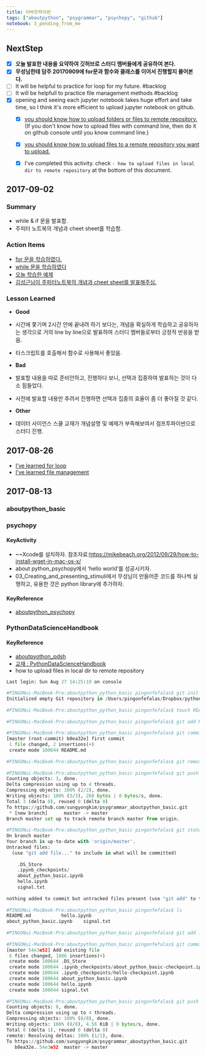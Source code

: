 ```yaml
---
title: 어바웃파이썬
tags: ["aboutpython", "psygrammar", "psychopy", "github"]
notebook: 3_pending_from_me
---
```


## NextStep

  * [x] **오늘 발표한 내용을 요약하여 깃허브로 스터디 멤버들에게 공유하여 본다.**
  * [x] **무성님한테 담주 20170909에 for문과 함수와 클래스를 이어서 진행할지 물어본다.**
  * [ ] It will be helpful to practice for loop for my future. #backlog
  * [ ] It will be helpfull to practice file management methods #backlog
  * [x] opening and seeing each jupyter notebook takes huge effort and take time, so I think it's more efficient to upload jupyter notebook on github.
    * [x] [you should know how to upload folders or files to remote repository.](https://help.github.com/articles/adding-a-file-to-a-repository-using-the-command-line/)(If you don't know how to upload files with command line, then do it on github console until you know command line.) 
    * [x] [you should know how to upload files to a remote repository you want to upload.](https://www.evernote.com/Home.action?login=true&prompt=none&authuser=1#n=c1bcab42-6c06-4d2e-aa13-a7034ba8d1a6&ses=4&sh=2&sds=5&)
    * [x] I've completed this activity. check `- how to upload files in local dir to remote repository` at the bottom of this document. 

  
## 2017-09-02

### Summary

- while & if 문을 발표함.
- 주피터 노트북의 개념과 cheet sheet를 학습함.


### Action Items

- [for 문을 학습하였다.](https://wikidocs.net/20)
- [while 문을 학습하였다](https://wikidocs.net/21)
- [오늘 학습한 예제](https://github.com/sungyongkim/psygrammar_aboutpython_basic/blob/master/aboutpython_basic_jumptopython_20170902.ipynb)
- [김성근님이 주피터노트북의 개념과 cheet sheet를 발표해주심.](https://github.com/sungyongkim/psygrammar_aboutpython_basic/blob/master/JupyterNotebook.ipynb)

### Lesson Learned

* **Good**
 * 시간에 쫓기며 2시간 안에 끝내려 하기 보다는, 개념을 확실하게 학습하고 공유하자는 생각으로 거의 line by line으로 발표하여 스터디 멤버들로부터 긍정적 반응을 받음.
 * 타스크립트를 호출해서 함수로 사용해서 좋았음.

* **Bad**
 * 발표할 내용을 따로 준비안하고, 진행하다 보니, 선택과 집중하여 발표하는 것이 다소 힘들었다.
  * 사전에 발표할 내용만 추려서 진행하면 선택과 집중의 효율이 좀 더 좋아질 것 같다.

* **Other**
 * 데이터 사이언스 스쿨 교재가 개념설명 및 예제가 부족해보여서 점프투파이썬으로 스터디 진행.




## 2017-08-26

  * [I’ve learned ](https://github.com/sungyongkim/psygrammar_aboutpython_basic/blob/master/about_python_basic.ipynb)[for loop](https://github.com/sungyongkim/psygrammar_aboutpython_basic/blob/master/about_python_basic.ipynb)
  * [I’ve learned file management](https://github.com/sungyongkim/psygrammar_aboutpython_psychopy/blob/master/aboutpython_psychopy/aboutpython_psychopy/setup.ipynb)

## 2017-08-13


### aboutpython_basic

### psychopy

#### KeyActivity

  * ~~Xcode를 설치하자. 참조자료:<https://mikebeach.org/2012/09/29/how-to-install-wget-in-mac-os-x/>
  * about python_psychopy에서 ‘hello world’를 성공시키자. 
  * 03_Creating_and_presenting_stimuli에서 무성님이 만들어준 코드를 하나씩 실행하고, 유용한 것은 python library에 추가하자. 

#### KeyReference

  * [aboutpython_psychopy](http://localhost:8891/notebooks/psygrammar/aboutpython_psychopy-master/aboutpython_psychopy.ipynb)

### PythonDataScienceHandbook

#### KeyReference

  * [aboutpyothon_pdsh](http://localhost:8890/notebooks/psygrammar/aboutpython_pdsh/aboutpython_pdsh.ipynb)
  * [교재 : PythonDataScienceHandbook](https://github.com/jakevdp/PythonDataScienceHandbook)
  * how to upload files in local dir to remote repository
```python
Last login: Sun Aug 27 14:25:19 on console  
  
#PINGONui-MacBook-Pro:aboutpython_python_basic pingonfefalas$ git init  
Initialized empty Git repository in /Users/pingonfefalas/Dropbox/python/psygrammar/aboutpython_python_basic/.git/  
  
#PINGONui-MacBook-Pro:aboutpython_python_basic pingonfefalas$ touch README.md  
  
#PINGONui-MacBook-Pro:aboutpython_python_basic pingonfefalas$ git add README.md  
  
#PINGONui-MacBook-Pro:aboutpython_python_basic pingonfefalas$ git commit -m "first commit"  
[master (root-commit) b0ea32e] first commit  
 1 file changed, 2 insertions(+)  
 create mode 100644 README.md  
  
#PINGONui-MacBook-Pro:aboutpython_python_basic pingonfefalas$ git remote add origin https://github.com/sungyongkim/psygrammar_aboutpython_basic.git  
  
#PINGONui-MacBook-Pro:aboutpython_python_basic pingonfefalas$ git push -u origin master  
Counting objects: 3, done.  
Delta compression using up to 4 threads.  
Compressing objects: 100% (2/2), done.  
Writing objects: 100% (3/3), 268 bytes | 0 bytes/s, done.  
Total 3 (delta 0), reused 0 (delta 0)  
To https://github.com/sungyongkim/psygrammar_aboutpython_basic.git  
 * [new branch]      master -> master  
Branch master set up to track remote branch master from origin.  
  
#PINGONui-MacBook-Pro:aboutpython_python_basic pingonfefalas$ git status  
On branch master  
Your branch is up-to-date with 'origin/master'.  
Untracked files:  
  (use "git add file..." to include in what will be committed)  
  
    .DS_Store  
    .ipynb_checkpoints/  
    about_python_basic.ipynb  
    hello.ipynb  
    signal.txt  
  
nothing added to commit but untracked files present (use "git add" to track)  
  
#PINGONui-MacBook-Pro:aboutpython_python_basic pingonfefalas$ ls  
README.md           hello.ipynb  
about_python_basic.ipynb    signal.txt  
  
#PINGONui-MacBook-Pro:aboutpython_python_basic pingonfefalas$ git add .  
  
#PINGONui-MacBook-Pro:aboutpython_python_basic pingonfefalas$ git commit -m "Add existing file"  
[master 54e3e52] Add existing file  
 6 files changed, 1806 insertions(+)  
 create mode 100644 .DS_Store  
 create mode 100644 .ipynb_checkpoints/about_python_basic-checkpoint.ipynb  
 create mode 100644 .ipynb_checkpoints/hello-checkpoint.ipynb  
 create mode 100644 about_python_basic.ipynb  
 create mode 100644 hello.ipynb  
 create mode 100644 signal.txt  
  
#PINGONui-MacBook-Pro:aboutpython_python_basic pingonfefalas$ git push origin  
Counting objects: 8, done.  
Delta compression using up to 4 threads.  
Compressing objects: 100% (8/8), done.  
Writing objects: 100% (8/8), 4.56 KiB | 0 bytes/s, done.  
Total 8 (delta 1), reused 0 (delta 0)  
remote: Resolving deltas: 100% (1/1), done.  
To https://github.com/sungyongkim/psygrammar_aboutpython_basic.git  
   b0ea32e..54e3e52  master -> master  
```
